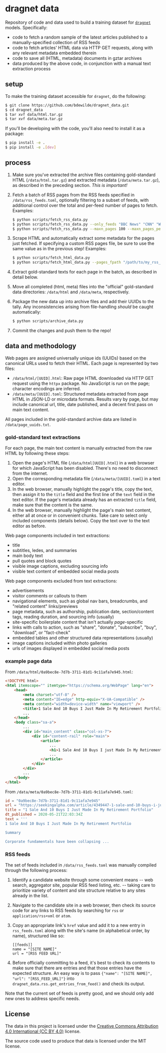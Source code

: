 # dragnet data

Repository of code and data used to build a training dataset for [`dragnet`](https://github.com/dragnet-org/dragnet) models. Specifically:

- code to fetch a random sample of the latest articles published to a manually-specified collection of RSS feeds
- code to fetch articles' HTML data via HTTP GET requests, along with any relevant metadata embedded therein
- code to save all (HTML, metadata) documents in gztar archives
- data produced by the above code, in conjunction with a manual text extraction process

## setup

To make the training dataset accessible for `dragnet`, do the following:

```bash
$ git clone https://github.com/bdewilde/dragnet_data.git
$ cd dragnet_data
$ tar xvf data/html.tar.gz
$ tar xvf data/meta.tar.gz
```

If you'll be developing with the code, you'll also need to install it as a package:

```bash
$ pip install -e .
$ pip install -e .[dev]
```

## process

1. Make sure you've extracted the archive files containing gold-standard HTML (`/data/html.tar.gz`) and extracted metadata (`/data/meta.tar.gz`), as described in the preceding section. _This is important!_
2. Fetch a batch of RSS pages from the RSS feeds specified in `/data/rss_feeds.toml`, optionally filtering to a subset of feeds, with additional control over the total and per-feed number of pages to fetch. Examples:

    ```bash
    $ python scripts/fetch_rss_data.py
    $ python scripts/fetch_rss_data.py --only_feeds "BBC News" "CNN" "WebMD Health"
    $ python scripts/fetch_rss_data.py --maxn_pages 100 --maxn_pages_per_feed 10
    ```

3. Scrape HTML and automatically extract some metadata for the pages just fetched. If specifying a custom RSS pages file, be sure to use the same value as in the previous step! Examples:

    ```bash
    $ python scripts/fetch_html_data.py
    $ python scripts/fetch_html_data.py --pages_fpath "/path/to/my_rss_pages.toml"
    ```

4. Extract gold-standard texts for each page in the batch, as described in detail below.
5. Move all completed (html, meta) files into the "official" gold-standard data directories: `/data/html` and `/data/meta`, respectively.
6. Package the new data up into archive files and add their UUIDs to the tally. Any inconsistencies arising from file-handling _should_ be caught automatically:

    ```bash
    $ python scripts/archive_data.py
    ```

7. Commit the changes and push them to the repo!

## data and methodology

Web pages are assigned universally unique ids (UUIDs) based on the canonical URLs used to fetch their HTML. Each page is represented by two files:

- `/data/html/[UUID].html`: Raw page HTML downloaded via HTTP GET request using the `httpx` package. No JavaScript is run on the page; character encodings are inferred.
- `/data/meta/[UUID].toml`: Structured metadata extracted from page HTML in JSON-LD or microdata formats. Results vary by page, but may include canonical url, title, date published, and a decent first pass on main text content.

All pages included in the gold-standard archive data are listed in `/data/page_uuids.txt`.

### gold-standard text extractions

For each page, the main text content is manually extracted from the raw HTML by following these steps:

1. Open the page's HTML file (`/data/html[UUID].html`) in a web browser for which JavaScript has been disabled. There's no need to disconnect from the internet.
2. Open the corresponding metadata file (`/data/meta/[UUID].toml`) in a text editor.
3. In the web browser, manually highlight the page's title, copy the text, then assign it to the `title` field and the first line of the `text` field in the text editor. If the page's metadata already has an extracted `title` field, make sure that the content is the same.
4. In the web browser, manually highlight the page's main text content, either all at once or in convenient chunks. Take care to select only included components (details below). Copy the text over to the text editor as before.

Web page components included in text extractions:

- title
- subtitles, ledes, and summaries
- main body text
- pull quotes and block quotes
- visible image captions, excluding sourcing info
- visible text content of embedded social media posts

Web page components excluded from text extractions:

- advertisements
- visitor comments or callouts to them
- navigational elements, such as global nav bars, breadcrumbs, and "related content" links/previews
- page metadata, such as authorship, publication date, section/content tags, reading duration, and sourcing info (usually)
- site-specific boilerplate content that isn't actually _page_-specific
- links with calls to action, such as "share", "donate", "subscribe", "buy", "download", or "fact-check"
- embedded tables and other structured data representations (usually)
- image captions included within photo galleries
- urls of images displayed in embedded social media posts

### example page data

From `/data/html/0a9bec8e-7d7b-3711-81d1-9c11afa7e945.html`:

```html
<!DOCTYPE html>
<html itemscope="" itemtype="https://schema.org/WebPage" lang="en">
    <head>
        <meta charset="utf-8" />
        <meta content="IE=edge" http-equiv="X-UA-Compatible" />
        <meta content="width=device-width" name="viewport" />
        <title>1 Sale And 10 Buys I Just Made In My Retirement Portfolio | Seeking Alpha</title>
        ...
    </head>
    <body class="sa-a">
        ...
        <div id="main_content" class="col-xs-7">
            <div id="content-rail" role="main">
                <article>
                    ...
                    <h1>1 Sale And 10 Buys I just Made In My Retirement Portfolio</h1>
                    ...
                </article>
            </div>
        </div>
        ...
    </body>
</html>
```

From `/data/meta/0a9bec8e-7d7b-3711-81d1-9c11afa7e945.toml`:

```toml
id = "0a9bec8e-7d7b-3711-81d1-9c11afa7e945"
url = "https://seekingalpha.com/article/4349447-1-sale-and-10-buys-i-just-made-in-retirement-portfolio"
title = "1 Sale And 10 Buys I Just Made In My Retirement Portfolio"
dt_published = 2020-05-21T22:03:34Z
text = '''
1 Sale And 10 Buys I Just Made In My Retirement Portfolio

Summary

Corporate fundamentals have been collapsing ...
```

### RSS feeds

The set of feeds included in `/data/rss_feeds.toml` was manually compiled through the following process:

1. Identify a candidate website through some convenient means -- web search, aggregator site, popular RSS feed listing, etc. -- taking care to prioritize variety of content and site structure relative to any sites already in the list.
2. Navigate to the candidate site in a web browser, then check its source code for any links to RSS feeds by searching for `rss` or `application/rss+xml` or `atom`.
3. Copy an appropriate link's `href` value and add it to a new entry in `rss_feeds.toml` along with the site's name (in alphabetical order, by name), structured like so:

    ```
    [[feeds]]
    name = "[SITE NAME]"
    url = "[RSS FEED URL]"
    ```

4. Before officially committing to a feed, it's best to check its contents to make sure that there are entries and that those entries have the expected structure. An easy way is to pass `{"name": "[SITE NAME]", "url": "[RSS_FEED_URL]"}` into `dragnet_data.rss.get_entries_from_feed()` and check its output.

Note that the current set of feeds is pretty good, and we should only add new ones to address specific needs.

## License

The data in this project is licensed under the [Creative Commons Attribution 4.0 International (CC BY 4.0)](https://creativecommons.org/licenses/by/4.0/) license.

The source code used to produce that data is licensed under the MIT license.
